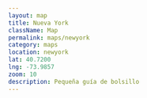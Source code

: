 ```yaml
---
layout: map
title: Nueva York
className: Map
permalink: maps/newyork
category: maps
location: newyork
lat: 40.7200
lng: -73.9857
zoom: 10
description: Pequeña guía de bolsillo
---
```

